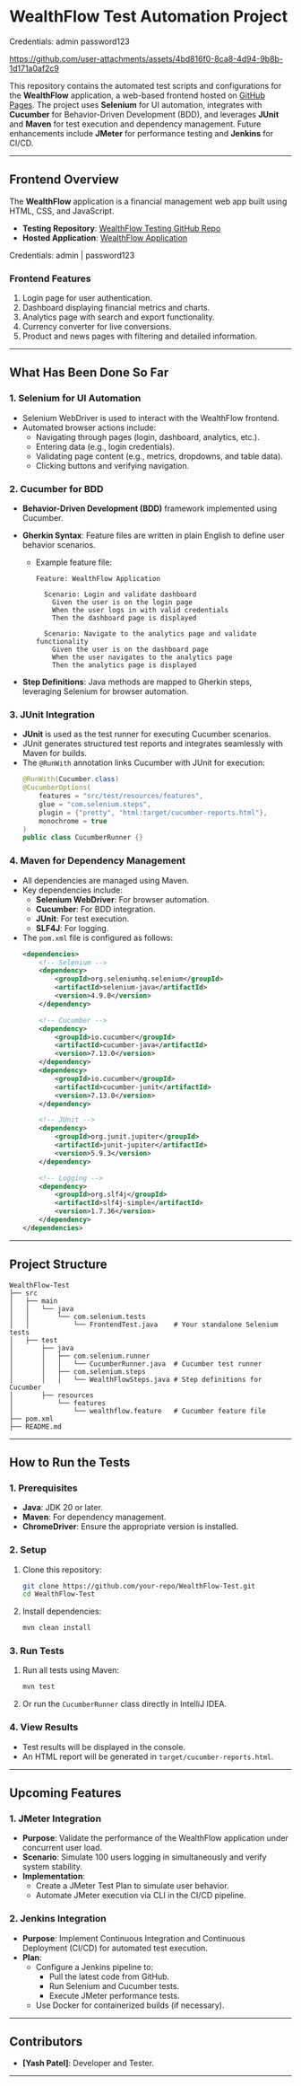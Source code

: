 # WealthFlow Test Automation Project

Credentials:
admin
password123


https://github.com/user-attachments/assets/4bd816f0-8ca8-4d94-9b8b-1d171a0af2c9



This repository contains the automated test scripts and configurations for the **WealthFlow** application, a web-based frontend hosted on [GitHub Pages](https://yashpatel458.github.io/WealthFlow-Frontend/login.html). The project uses **Selenium** for UI automation, integrates with **Cucumber** for Behavior-Driven Development (BDD), and leverages **JUnit** and **Maven** for test execution and dependency management. Future enhancements include **JMeter** for performance testing and **Jenkins** for CI/CD.

---

## **Frontend Overview**

The **WealthFlow** application is a financial management web app built using HTML, CSS, and JavaScript.

- **Testing Repository**: [WealthFlow Testing GitHub Repo](https://github.com/yashpatel458/WealthFlow-Testing)
- **Hosted Application**: [WealthFlow Application](https://yashpatel458.github.io/WealthFlow-Frontend/login.html)

Credentials: admin | password123


### **Frontend Features**
1. Login page for user authentication.
2. Dashboard displaying financial metrics and charts.
3. Analytics page with search and export functionality.
4. Currency converter for live conversions.
5. Product and news pages with filtering and detailed information.

---

## **What Has Been Done So Far**

### **1. Selenium for UI Automation**
- Selenium WebDriver is used to interact with the WealthFlow frontend.
- Automated browser actions include:
  - Navigating through pages (login, dashboard, analytics, etc.).
  - Entering data (e.g., login credentials).
  - Validating page content (e.g., metrics, dropdowns, and table data).
  - Clicking buttons and verifying navigation.

### **2. Cucumber for BDD**
- **Behavior-Driven Development (BDD)** framework implemented using Cucumber.
- **Gherkin Syntax**: Feature files are written in plain English to define user behavior scenarios.
  - Example feature file:
    ```gherkin
    Feature: WealthFlow Application

      Scenario: Login and validate dashboard
        Given the user is on the login page
        When the user logs in with valid credentials
        Then the dashboard page is displayed

      Scenario: Navigate to the analytics page and validate functionality
        Given the user is on the dashboard page
        When the user navigates to the analytics page
        Then the analytics page is displayed
    ```

- **Step Definitions**: Java methods are mapped to Gherkin steps, leveraging Selenium for browser automation.

### **3. JUnit Integration**
- **JUnit** is used as the test runner for executing Cucumber scenarios.
- JUnit generates structured test reports and integrates seamlessly with Maven for builds.
- The `@RunWith` annotation links Cucumber with JUnit for execution:
    ```java
    @RunWith(Cucumber.class)
    @CucumberOptions(
        features = "src/test/resources/features",
        glue = "com.selenium.steps",
        plugin = {"pretty", "html:target/cucumber-reports.html"},
        monochrome = true
    )
    public class CucumberRunner {}
    ```

### **4. Maven for Dependency Management**
- All dependencies are managed using Maven.
- Key dependencies include:
  - **Selenium WebDriver**: For browser automation.
  - **Cucumber**: For BDD integration.
  - **JUnit**: For test execution.
  - **SLF4J**: For logging.
- The `pom.xml` file is configured as follows:
  ```xml
  <dependencies>
      <!-- Selenium -->
      <dependency>
          <groupId>org.seleniumhq.selenium</groupId>
          <artifactId>selenium-java</artifactId>
          <version>4.9.0</version>
      </dependency>

      <!-- Cucumber -->
      <dependency>
          <groupId>io.cucumber</groupId>
          <artifactId>cucumber-java</artifactId>
          <version>7.13.0</version>
      </dependency>
      <dependency>
          <groupId>io.cucumber</groupId>
          <artifactId>cucumber-junit</artifactId>
          <version>7.13.0</version>
      </dependency>

      <!-- JUnit -->
      <dependency>
          <groupId>org.junit.jupiter</groupId>
          <artifactId>junit-jupiter</artifactId>
          <version>5.9.3</version>
      </dependency>

      <!-- Logging -->
      <dependency>
          <groupId>org.slf4j</groupId>
          <artifactId>slf4j-simple</artifactId>
          <version>1.7.36</version>
      </dependency>
  </dependencies>
  ```

---

## **Project Structure**

```
WealthFlow-Test
├── src
│   ├── main
│   │   └── java
│   │       └── com.selenium.tests
│   │           └── FrontendTest.java    # Your standalone Selenium tests
│   ├── test
│       ├── java
│       │   ├── com.selenium.runner
│       │   │   └── CucumberRunner.java  # Cucumber test runner
│       │   ├── com.selenium.steps
│       │   │   └── WealthFlowSteps.java # Step definitions for Cucumber
│       ├── resources
│           └── features
│               └── wealthflow.feature   # Cucumber feature file
├── pom.xml
├── README.md
```


---

## **How to Run the Tests**

### **1. Prerequisites**
- **Java**: JDK 20 or later.
- **Maven**: For dependency management.
- **ChromeDriver**: Ensure the appropriate version is installed.

### **2. Setup**
1. Clone this repository:
   ```bash
   git clone https://github.com/your-repo/WealthFlow-Test.git
   cd WealthFlow-Test
   ```
2. Install dependencies:
   ```bash
   mvn clean install
   ```

### **3. Run Tests**
1. Run all tests using Maven:
   ```bash
   mvn test
   ```
2. Or run the `CucumberRunner` class directly in IntelliJ IDEA.

### **4. View Results**
- Test results will be displayed in the console.
- An HTML report will be generated in `target/cucumber-reports.html`.

---

## **Upcoming Features**

### **1. JMeter Integration**
- **Purpose**: Validate the performance of the WealthFlow application under concurrent user load.
- **Scenario**: Simulate 100 users logging in simultaneously and verify system stability.
- **Implementation**:
  - Create a JMeter Test Plan to simulate user behavior.
  - Automate JMeter execution via CLI in the CI/CD pipeline.

### **2. Jenkins Integration**
- **Purpose**: Implement Continuous Integration and Continuous Deployment (CI/CD) for automated test execution.
- **Plan**:
  - Configure a Jenkins pipeline to:
    - Pull the latest code from GitHub.
    - Run Selenium and Cucumber tests.
    - Execute JMeter performance tests.
  - Use Docker for containerized builds (if necessary).

---

## **Contributors**
- **[Yash Patel]**: Developer and Tester.

---
